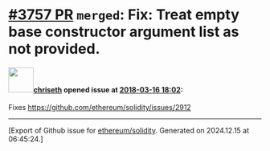 # [\#3757 PR](https://github.com/ethereum/solidity/pull/3757) `merged`: Fix: Treat empty base constructor argument list as not provided.

#### <img src="https://avatars.githubusercontent.com/u/9073706?v=4" width="50">[chriseth](https://github.com/chriseth) opened issue at [2018-03-16 18:02](https://github.com/ethereum/solidity/pull/3757):

Fixes https://github.com/ethereum/solidity/issues/2912




-------------------------------------------------------------------------------



[Export of Github issue for [ethereum/solidity](https://github.com/ethereum/solidity). Generated on 2024.12.15 at 06:45:24.]
